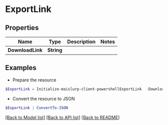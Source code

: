 # ExportLink
## Properties

Name | Type | Description | Notes
------------ | ------------- | ------------- | -------------
**DownloadLink** | **String** |  | 

## Examples

- Prepare the resource
```powershell
$ExportLink = Initialize-maislurp-client-powershellExportLink  -DownloadLink null
```

- Convert the resource to JSON
```powershell
$ExportLink | ConvertTo-JSON
```

[[Back to Model list]](../README#documentation-for-models) [[Back to API list]](../README#documentation-for-api-endpoints) [[Back to README]](../README)


